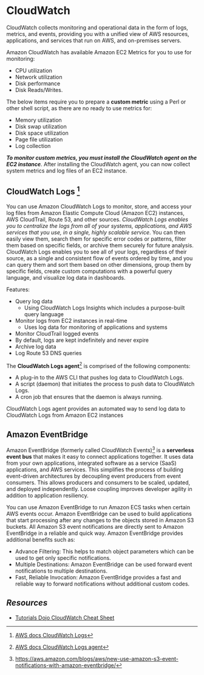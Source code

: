 # CloudWatch

CloudWatch collects monitoring and operational data in the form of logs, metrics, and events, providing you with a unified view of AWS resources, applications, and services that run on AWS, and on-premises servers.

Amazon CloudWatch has available Amazon EC2 Metrics for you to use for monitoring:
- CPU utilization
- Network utilization
- Disk performance
- Disk Reads/Writes. 

The below items require you to prepare a **custom metric** using a Perl or other shell script, as there are no ready to use metrics for:
- Memory utilization
- Disk swap utilization
- Disk space utilization
- Page file utilization
- Log collection

***To monitor custom metrics, you must install the CloudWatch agent on the EC2 instance***. After installing the CloudWatch agent, you can now collect system metrics and log files of an EC2 instance.

## CloudWatch Logs [^cwl]

You can use Amazon CloudWatch Logs to monitor, store, and access your log files from Amazon Elastic Compute Cloud (Amazon EC2) instances, AWS CloudTrail, Route 53, and other sources. *CloudWatch Logs enables you to centralize the logs from all of your systems, applications, and AWS services that you use, in a single, highly scalable service*. You can then easily view them, search them for specific error codes or patterns, filter them based on specific fields, or archive them securely for future analysis. CloudWatch Logs enables you to see all of your logs, regardless of their source, as a single and consistent flow of events ordered by time, and you can query them and sort them based on other dimensions, group them by specific fields, create custom computations with a powerful query language, and visualize log data in dashboards.

Features:
- Query log data
    - Using CloudWatch Logs Insights which includes a purpose-built query language
- Monitor logs from EC2 instances in real-time
    - Uses log data for monitoring of applications and systems
- Monitor CloudTrail logged events
- By default, logs are kept indefinitely and never expire
- Archive log data
- Log Route 53 DNS queries

The **CloudWatch Logs agent**[^cwla] is comprised of the following components:
- A plug-in to the AWS CLI that pushes log data to CloudWatch Logs.
- A script (daemon) that initiates the process to push data to CloudWatch Logs.
- A cron job that ensures that the daemon is always running.

CloudWatch Logs agent provides an automated way to send log data to CloudWatch Logs from Amazon EC2 instances

[^cwl]: [AWS docs CloudWatch Logs](https://docs.aws.amazon.com/AmazonCloudWatch/latest/logs/WhatIsCloudWatchLogs.html)
[^cwla]: [AWS docs CloudWatch Logs agent](https://docs.aws.amazon.com/AmazonCloudWatch/latest/logs/AgentReference.html)

## Amazon EventBridge

Amazon EventBridge (formerly called CloudWatch Events)[^eb] is a **serverless event bus** that makes it easy to connect applications together. It uses data from your own applications, integrated software as a service (SaaS) applications, and AWS services. This simplifies the process of building event-driven architectures by decoupling event producers from event consumers. This allows producers and consumers to be scaled, updated, and deployed independently. Loose coupling improves developer agility in addition to application resiliency.

You can use Amazon EventBridge to run Amazon ECS tasks when certain AWS events occur. Amazon EventBridge can be used to build applications that start processing after any changes to the objects stored in Amazon S3 buckets. All Amazon S3 event notifications are directly sent to Amazon EventBridge in a reliable and quick way. Amazon EventBridge provides additional benefits such as:
- Advance Filtering: This helps to match object parameters which can be used to get only specific notifications.
- Multiple Destinations: Amazon EventBridge can be used forward event notifications to multiple destinations.
- Fast, Reliable Invocation: Amazon EventBridge provides a fast and reliable way to forward notifications without additional custom codes. 

[^eb]: https://aws.amazon.com/blogs/aws/new-use-amazon-s3-event-notifications-with-amazon-eventbridge/

## *Resources*

- [Tutorials Dojo CloudWatch Cheat Sheet](https://tutorialsdojo.com/amazon-cloudwatch/)